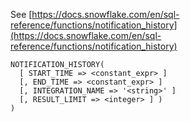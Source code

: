 See [https://docs.snowflake.com/en/sql-reference/functions/notification_history](https://docs.snowflake.com/en/sql-reference/functions/notification_history)
```
NOTIFICATION_HISTORY(
  [ START_TIME => <constant_expr> ]
  [, END_TIME => <constant_expr> ]
  [, INTEGRATION_NAME => '<string>' ]
  [, RESULT_LIMIT => <integer> ] )
)
```
